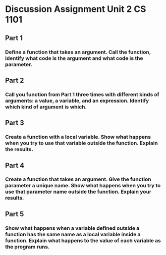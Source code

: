 
# Discussion Assignment Unit 2 CS 1101

## Part 1

### Define a function that takes an argument. Call the function, identify what code is the argument and what code is the parameter.

## Part 2

### Call you function from Part 1 three times with different kinds of arguments: a value, a variable, and an expression. Identify which kind of argument is which.

## Part 3

### Create a function with a local variable. Show what happens when you try to use that variable outside the function. Explain the results.

## Part 4

### Create a function that takes an argument. Give the function parameter a unique name. Show what happens when you try to use that parameter name outside the function. Explain your results.

## Part 5

### Show what happens when a variable defined outside a function has the same name as a local variable inside a function. Explain what happens to the value of each variable as the program runs.
